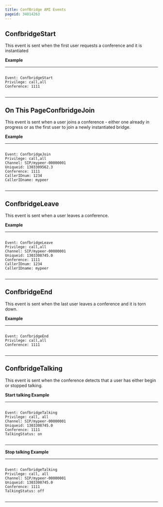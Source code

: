 ```yaml
---
title: ConfBridge AMI Events
pageid: 34014263
---
```


ConfbridgeStart
---------------

This event is sent when the first user requests a conference and it is instantiated

**Example**




---

  
  


```

Event: ConfbridgeStart
Privilege: call,all
Conference: 1111


```



---


On This PageConfbridgeJoin
--------------

This event is sent when a user joins a conference - either one already in progress or as the first user to join a newly instantiated bridge.

**Example**




---

  
  


```

Event: ConfbridgeJoin
Privilege: call,all
Channel: SIP/mypeer-00000001
Uniqueid: 1303309562.3
Conference: 1111
CallerIDnum: 1234
CallerIDname: mypeer


```



---


ConfbridgeLeave
---------------

This event is sent when a user leaves a conference.

**Example**




---

  
  


```

Event: ConfbridgeLeave
Privilege: call,all
Channel: SIP/mypeer-00000001
Uniqueid: 1303308745.0
Conference: 1111
CallerIDnum: 1234
CallerIDname: mypeer


```



---


ConfbridgeEnd
-------------

This event is sent when the last user leaves a conference and it is torn down.

**Example**




---

  
  


```

Event: ConfbridgeEnd
Privilege: call,all
Conference: 1111


```



---


ConfbridgeTalking
-----------------

This event is sent when the conference detects that a user has either begin or stopped talking.

**Start talking Example**




---

  
  


```

Event: ConfbridgeTalking
Privilege: call, all
Channel: SIP/mypeer-00000001
Uniqueid: 1303308745.0
Conference: 1111
TalkingStatus: on


```



---


**Stop talking Example**




---

  
  


```

Event: ConfbridgeTalking
Privilege: call, all
Channel: SIP/mypeer-00000001
Uniqueid: 1303308745.0
Conference: 1111
TalkingStatus: off


```



---


